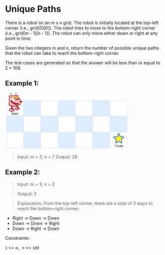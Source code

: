 # Unique Paths

There is a robot on an m x n grid. The robot is initially located at the top-left corner (i.e., grid[0][0]). The robot tries to move to the bottom-right corner (i.e., grid[m - 1][n - 1]). The robot can only move either down or right at any point in time.

Given the two integers m and n, return the number of possible unique paths that the robot can take to reach the bottom-right corner.

The test cases are generated so that the answer will be less than or equal to 2 \* 109.

## Example 1:

![alt text](image.png "Valid Mountain Array")

> Input: m = 3, n = 7
> Output: 28

## Example 2:

> Input: m = 3, n = 2

> Output: 3

> Explanation: From the top-left corner, there are a total of 3 ways to reach the bottom-right corner:

- Right -> Down -> Down
- Down -> Down -> Right
- Down -> Right -> Down

Constraints:

`1` <= `m, n` <= `100`
